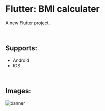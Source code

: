 # Flutter: BMI calculater

A new Flutter project.

<br/>

## Supports:

- Android
- IOS

<br/>

## Images: 
![banner](https://github.com/BardiaKhd/bmi_calculater/assets/138980378/ef36b16f-4d0c-4876-ae46-ba06ce88a223)
